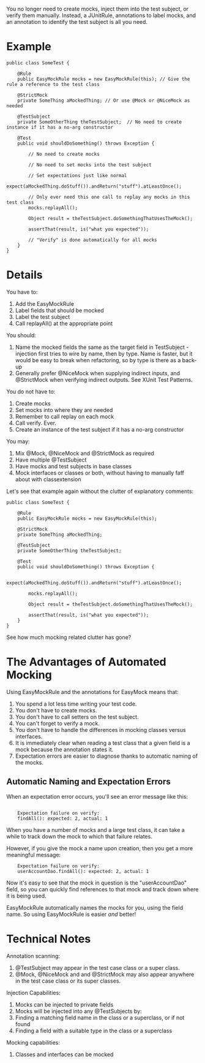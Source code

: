 You no longer need to create mocks, inject them into the test subject, or verify them manually. Instead, a JUnitRule, annotations to label mocks, and an annotation to identify the test subject is all you need.

# Example #

```
public class SomeTest {

    @Rule
    public EasyMockRule mocks = new EasyMockRule(this); // Give the rule a reference to the test class

    @StrictMock
    private SomeThing aMockedThing; // Or use @Mock or @NiceMock as needed

    @TestSubject
    private SomeOtherThing theTestSubject;  // No need to create instance if it has a no-arg constructor

    @Test
    public void shouldDoSomething() throws Exception {

        // No need to create mocks

        // No need to set mocks into the test subject

        // Set expectations just like normal
        expect(aMockedThing.doStuff()).andReturn("stuff").atLeastOnce();

        // Only ever need this one call to replay any mocks in this test class
        mocks.replayAll();

        Object result = theTestSubject.doSomethingThatUsesTheMock();

        assertThat(result, is("what you expected"));

        // "Verify" is done automatically for all mocks
    }
}
```

# Details #

You have to:
  1. Add the EasyMockRule
  1. Label fields that should be mocked
  1. Label the test subject
  1. Call replayAll() at the appropriate point

You should:
  1. Name the mocked fields the same as the target field in TestSubject - injection first tries to wire by name, then by type. Name is faster, but it would be easy to break when refactoring, so by type is there as a back-up
  1. Generally prefer @NiceMock when supplying indirect inputs, and @StrictMock when verifying indirect outputs. See XUnit Test Patterns.

You do not have to:
  1. Create mocks
  1. Set mocks into where they are needed
  1. Remember to call replay on each mock
  1. Call verify. Ever.
  1. Create an instance of the test subject if it has a no-arg constructor

You may:
  1. Mix @Mock, @NiceMock and @StrictMock as required
  1. Have multiple @TestSubject
  1. Have mocks and test subjects in base classes
  1. Mock interfaces or classes or both, without having to manually faff about with classextension

Let's see that example again without the clutter of explanatory comments:
```
public class SomeTest {

    @Rule
    public EasyMockRule mocks = new EasyMockRule(this); 

    @StrictMock
    private SomeThing aMockedThing;

    @TestSubject
    private SomeOtherThing theTestSubject;

    @Test
    public void shouldDoSomething() throws Exception {

        expect(aMockedThing.doStuff()).andReturn("stuff").atLeastOnce();

        mocks.replayAll();

        Object result = theTestSubject.doSomethingThatUsesTheMock();

        assertThat(result, is("what you expected"));
    }
}
```

See how much mocking related clutter has gone?


# The Advantages of Automated Mocking #

Using EasyMockRule and the annotations for EasyMock means that:

  1. You spend a lot less time writing your test code.
  1. You don't have to create mocks.
  1. You don't have to call setters on the test subject.
  1. You can't forget to verify a mock.
  1. You don't have to handle the differences in mocking classes versus interfaces.
  1. It is immediately clear when reading a test class that a given field is a mock because the annotation states it.
  1. Expectation errors are easier to diagnose thanks to automatic naming of the mocks.

## Automatic Naming and Expectation Errors ##

When an expectation error occurs, you'll see an error message like this:

```

    Expectation failure on verify:
	findAll(): expected: 2, actual: 1
```

When you have a number of mocks and a large test class, it can take a while to track down the mock to which that failure relates.

However, if you give the mock a name upon creation, then you get a more meaningful message:

```
    Expectation failure on verify:
	userAccountDao.findAll(): expected: 2, actual: 1
```

Now it's easy to see that the mock in question is the "userAccountDao" field, so you can quickly find references to that mock and track down where it is being used.

EasyMockRule automatically names the mocks for you, using the field name. So using EasyMockRule is easier _and_ better!



# Technical Notes #

Annotation scanning:
  1. @TestSubject may appear in the test case class or a super class.
  1. @Mock, @NiceMock and and @StrictMock may also appear anywhere in the test case class or its super classes.

Injection Capabilities:
  1. Mocks can be injected to private fields
  1. Mocks will be injected into any @TestSubjects by:
  1. Finding a matching field name in the class or a superclass, or if not found
  1. Finding a field with a suitable type in the class or a superclass

Mocking capabilities:
  1. Classes and interfaces can be mocked